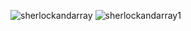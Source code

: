 ![sherlockandarray](https://user-images.githubusercontent.com/34938878/36667493-4d5452f0-1aee-11e8-8378-14718b625d80.PNG)
![sherlockandarray1](https://user-images.githubusercontent.com/34938878/36667492-4d20e866-1aee-11e8-9abb-b0ff350d3c26.PNG)
